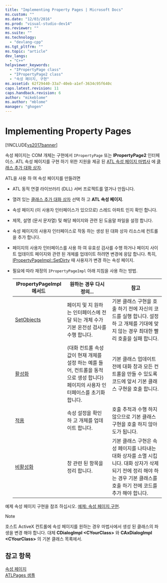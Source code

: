 ```yaml
---
title: "Implementing Property Pages | Microsoft Docs"
ms.custom: ""
ms.date: "12/03/2016"
ms.prod: "visual-studio-dev14"
ms.reviewer: ""
ms.suite: ""
ms.technology: 
  - "devlang-cpp"
ms.tgt_pltfrm: ""
ms.topic: "article"
dev_langs: 
  - "C++"
helpviewer_keywords: 
  - "IPropertyPage class"
  - "IPropertyPage2 class"
  - "속성 페이지, 구현"
ms.assetid: 62f29440-33a7-40eb-a1ef-3634c95f640c
caps.latest.revision: 11
caps.handback.revision: 6
author: "mikeblome"
ms.author: "mblome"
manager: "ghogen"
---
```

# Implementing Property Pages
[!INCLUDE[vs2017banner](../assembler/inline/includes/vs2017banner.md)]

속성 페이지는 COM 개체는 구현에서 `IPropertyPage` 또는  **IPropertyPage2** 인터페이스.  ATL 속성 페이지를 구현 하기 위한 지원을 제공 된  [ATL 속성 페이지 마법사](../atl/reference/atl-property-page-wizard.md) 에  [클래스 추가 대화 상자](../ide/add-class-dialog-box.md).  
  
 ATL을 사용 하 여 속성 페이지를 만들려면  
  
-   ATL 동적 연결 라이브러리 \(DLL\) 서버 프로젝트를 열거나 만듭니다.  
  
-   열려 있는  [클래스 추가 대화 상자](../ide/add-class-dialog-box.md) 선택 하 고  **ATL 속성 페이지**.  
  
-   속성 페이지 \(이 사용자 인터페이스가 있으므로\) 스레드 아파트 인지 확인 합니다.  
  
-   제목, 설명 \(문서 문자열\) 및 해당 페이지와 관련 된 도움말 파일을 설정 합니다.  
  
-   속성 페이지의 사용자 인터페이스로 작동 하는 생성 된 대화 상자 리소스에 컨트롤을 추가 합니다.  
  
-   페이지의 사용자 인터페이스를 사용 하 여 유효성 검사를 수행 하거나 페이지 사이트 업데이트 페이지와 관련 된 개체를 업데이트 하려면 변경에 응답 합니다.  특히,  [IPropertyPageImpl::SetDirty](../Topic/IPropertyPageImpl::SetDirty.md) 때 사용자가 변경 하는 속성 페이지.  
  
-   필요에 따라 재정의 `IPropertyPageImpl` 아래 지침을 사용 하는 방법.  
  
    |IPropertyPageImpl 메서드|원하는 경우 다시 정의...|참고|  
    |---------------------------|---------------------|--------|  
    |[SetObjects](../Topic/IPropertyPageImpl::SetObjects.md)|페이지 및 지 원하는 인터페이스에 전달 되는 개체 수가 기본 온전성 검사를 수행 합니다.|기본 클래스 구현을 호출 하기 전에 자신의 코드를 실행 합니다.  설정 하 고 개체를 기대에 맞지 않는 경우 최대한 빨리 호출을 실패 합니다.|  
    |[활성화](../Topic/IPropertyPageImpl::Activate.md)|\(대화 컨트롤 속성 값이 현재 개체를 설정 하는 예를 들어, 컨트롤을 동적으로 생성 합니다\) 페이지의 사용자 인터페이스를 초기화 합니다.|기본 클래스 업데이트 전에 대화 창과 모든 컨트롤을 만들 수 있도록 코드에 앞서 기본 클래스 구현을 호출 합니다.|  
    |[적용](../Topic/IPropertyPageImpl::Apply.md)|속성 설정을 확인 하 고 개체를 업데이트 합니다.|호출 추적과 수행 하지 않으므로 기본 클래스 구현을 호출 하지 않아도가 됩니다.|  
    |[비활성화](../Topic/IPropertyPageImpl::Deactivate.md)|창 관련 된 항목을 정리 합니다.|기본 클래스 구현은 속성 페이지를 나타내는 대화 상자를 소멸 시킵니다.  대화 상자가 삭제 되기 전에 정리 해야 하는 경우 기본 클래스를 호출 하기 전에 코드를 추가 해야 합니다.|  
  
 예제 속성 페이지 구현을 참조 하십시오.  [예제: 속성 페이지 구현](../atl/example-implementing-a-property-page.md).  
  
> [!NOTE]
>  호스트 ActiveX 컨트롤에 속성 페이지를 원하는 경우 마법사에서 생성 된 클래스의 파생을 변경 해야 합니다.  대체  **CDialogImpl \<CYourClass\>** 와  **CAxDialogImpl \<CYourClass\>** 의 기본 클래스 목록에서.  
  
## 참고 항목  
 [속성 페이지](../atl/atl-com-property-pages.md)   
 [ATLPages 샘플](../top/visual-cpp-samples.md)
